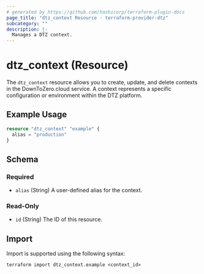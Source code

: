 ```yaml
---
# generated by https://github.com/hashicorp/terraform-plugin-docs
page_title: "dtz_context Resource - terraform-provider-dtz"
subcategory: ""
description: |-
  Manages a DTZ context.
---
```


# dtz_context (Resource)

The `dtz_context` resource allows you to create, update, and delete contexts in the DownToZero.cloud service. A context represents a specific configuration or environment within the DTZ platform.

## Example Usage

```terraform
resource "dtz_context" "example" {
  alias = "production"
}
```

## Schema

### Required

- `alias` (String) A user-defined alias for the context.

### Read-Only

- `id` (String) The ID of this resource.

## Import

Import is supported using the following syntax:

```
terraform import dtz_context.example <context_id>
```
